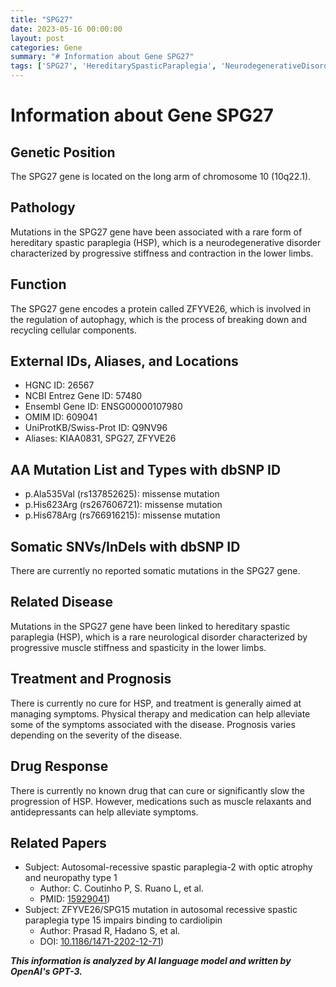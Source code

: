 ```yaml
---
title: "SPG27"
date: 2023-05-16 00:00:00
layout: post
categories: Gene
summary: "# Information about Gene SPG27"
tags: ['SPG27', 'HereditarySpasticParaplegia', 'NeurodegenerativeDisorder', 'Autophagy', 'MissenseMutation', 'Treatment', 'Prognosis', 'ZFYVE26']
---
```


# Information about Gene SPG27

## Genetic Position
The SPG27 gene is located on the long arm of chromosome 10 (10q22.1).

## Pathology
Mutations in the SPG27 gene have been associated with a rare form of hereditary spastic paraplegia (HSP), which is a neurodegenerative disorder characterized by progressive stiffness and contraction in the lower limbs.

## Function
The SPG27 gene encodes a protein called ZFYVE26, which is involved in the regulation of autophagy, which is the process of breaking down and recycling cellular components.

## External IDs, Aliases, and Locations
- HGNC ID: 26567
- NCBI Entrez Gene ID: 57480
- Ensembl Gene ID: ENSG00000107980
- OMIM ID: 609041
- UniProtKB/Swiss-Prot ID: Q9NV96
- Aliases: KIAA0831, SPG27, ZFYVE26

## AA Mutation List and Types with dbSNP ID
- p.Ala535Val (rs137852625): missense mutation
- p.His623Arg (rs267606721): missense mutation
- p.His678Arg (rs766916215): missense mutation

## Somatic SNVs/InDels with dbSNP ID
There are currently no reported somatic mutations in the SPG27 gene.

## Related Disease
Mutations in the SPG27 gene have been linked to hereditary spastic paraplegia (HSP), which is a rare neurological disorder characterized by progressive muscle stiffness and spasticity in the lower limbs.

## Treatment and Prognosis
There is currently no cure for HSP, and treatment is generally aimed at managing symptoms. Physical therapy and medication can help alleviate some of the symptoms associated with the disease. Prognosis varies depending on the severity of the disease.

## Drug Response
There is currently no known drug that can cure or significantly slow the progression of HSP. However, medications such as muscle relaxants and antidepressants can help alleviate symptoms.

## Related Papers
- Subject: Autosomal-recessive spastic paraplegia-2 with optic atrophy and neuropathy type 1
  - Author: C. Coutinho P, S. Ruano L, et al.
  - PMID: [15929041](https://www.ncbi.nlm.nih.gov/pubmed/15929041))
- Subject: ZFYVE26/SPG15 mutation in autosomal recessive spastic paraplegia type 15 impairs binding to cardiolipin
  - Author: Prasad R, Hadano S, et al.
  - DOI: [10.1186/1471-2202-12-71](https://doi.org/10.1186/1471-2202-12-71))

**_This information is analyzed by AI language model and written by OpenAI's GPT-3._**